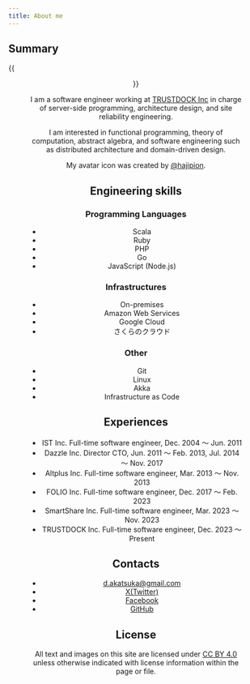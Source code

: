 ```yaml
---
title: About me
---
```


## Summary
{{<figure align=center src="/images/logo.png" width="200" height="200" title="Dai AKatsuka">}}

I am a software engineer working at [TRUSTDOCK Inc](https://biz.trustdock.io/) in charge of server-side programming, architecture design, and site reliability engineering. 

I am interested in functional programming, theory of computation, abstract algebra, and software engineering such as distributed architecture and domain-driven design.

My avatar icon was created by [@hajipion](https://twitter.com/hajipion).

## Engineering skills
### Programming Languages
- Scala
- Ruby
- PHP
- Go
- JavaScript (Node.js)

### Infrastructures
- On-premises
- Amazon Web Services
- Google Cloud
- さくらのクラウド

### Other
- Git
- Linux
- Akka
- Infrastructure as Code

## Experiences
- IST Inc. Full-time software engineer, Dec. 2004 ～ Jun. 2011
- Dazzle Inc. Director CTO, Jun. 2011 ～ Feb. 2013, Jul. 2014 ～ Nov. 2017
- Altplus Inc. Full-time software engineer, Mar. 2013 ～ Nov. 2013
- FOLIO Inc. Full-time software engineer, Dec. 2017 ～ Feb. 2023
- SmartShare Inc. Full-time software engineer, Mar. 2023 ～ Nov. 2023
- TRUSTDOCK Inc. Full-time software engineer, Dec. 2023 ～ Present

## Contacts
* [d.akatsuka@gmail.com](mailto:d.akatsuka@gmail.com)
* [X(Twitter)](http://twitter.com/d_akatsuka)
* [Facebook](http://facebook.com/dai.akatsuka)
* [GitHub](http://github.com/dakatsuka)

## License

All text and images on this site are licensed under [CC BY 4.0](https://creativecommons.org/licenses/by/4.0/deed.ja) unless otherwise indicated with license information within the page or file.